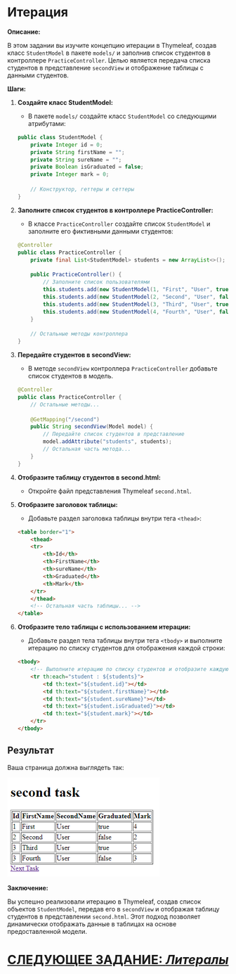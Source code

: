 # Итерация

**Описание:**

В этом задании вы изучите концепцию итерации в Thymeleaf, создав класс `StudentModel` в пакете `models/` и заполнив список студентов в контроллере `PracticeController`. Целью является передача списка студентов в представление `secondView` и отображение таблицы с данными студентов.

**Шаги:**

1. **Создайте класс StudentModel:**
   - В пакете `models/` создайте класс `StudentModel` со следующими атрибутами:

   ```java
   public class StudentModel {
       private Integer id = 0;
       private String firstName = "";
       private String sureName = "";
       private Boolean isGraduated = false;
       private Integer mark = 0;
   
       // Конструктор, геттеры и сеттеры
   }
   ```

2. **Заполните список студентов в контроллере PracticeController:**
   - В классе `PracticeController` создайте список `StudentModel` и заполните его фиктивными данными студентов:

   ```java
   @Controller
   public class PracticeController {
       private final List<StudentModel> students = new ArrayList<>();
   
       public PracticeController() {
           // Заполните список пользователями
           this.students.add(new StudentModel(1, "First", "User", true, 4));
           this.students.add(new StudentModel(2, "Second", "User", false, 2));
           this.students.add(new StudentModel(3, "Third", "User", true, 5));
           this.students.add(new StudentModel(4, "Fourth", "User", false, 3));
       }
   
       // Остальные методы контроллера
   }
   ```

3. **Передайте студентов в secondView:**
   - В методе `secondView` контроллера `PracticeController` добавьте список студентов в модель.

   ```java
   @Controller
   public class PracticeController {
       // Остальные методы...
   
       @GetMapping("/second")
       public String secondView(Model model) {
           // Передайте список студентов в представление
           model.addAttribute("students", students);
           // Остальная часть метода...
       }
   }
   ```

4. **Отобразите таблицу студентов в second.html:**
   - Откройте файл представления Thymeleaf `second.html`.

5. **Отобразите заголовок таблицы:**
   - Добавьте раздел заголовка таблицы внутри тега `<thead>`:

   ```html
   <table border="1">
       <thead>
       <tr>
           <th>Id</th>
           <th>FirstName</th>
           <th>sureName</th>
           <th>Graduated</th>
           <th>Mark</th>
       </tr>
       </thead>
       <!-- Остальная часть таблицы... -->
   </table>
   ```

6. **Отобразите тело таблицы с использованием итерации:**
   - Добавьте раздел тела таблицы внутри тега `<tbody>` и выполните итерацию по списку студентов для отображения каждой строки:

   ```html
   <tbody>
       <!-- Выполните итерацию по списку студентов и отобразите каждую строку -->
       <tr th:each="student : ${students}">
           <td th:text="${student.id}"></td>
           <td th:text="${student.firstName}"></td>
           <td th:text="${student.sureName}"></td>
           <td th:text="${student.isGraduated}"></td>
           <td th:text="${student.mark}"></td>
       </tr>
   </tbody>
   ```

## Результат
Ваша страница должна выглядеть так:

![second-view.png](../../../srcs/a-thymeleaf/second-view.png)

**Заключение:**

Вы успешно реализовали итерацию в Thymeleaf, создав список объектов `StudentModel`, передав его в `secondView` и отображая таблицу студентов в представлении `second.html`. Этот подход позволяет динамически отображать данные в таблицах на основе предоставленной модели.

# [СЛЕДУЮЩЕЕ ЗАДАНИЕ: *Литералы*](literals.md)

